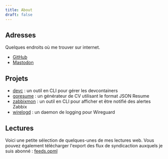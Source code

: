 ```yaml
---
title: About
draft: false
---
```

## Adresses

Quelques endroits où me trouver sur internet.

* [GitHub](https://github.com/nikaro)
* [Mastodon](https://indieweb.social/@nikaro)

## Projets

* [devc](https://github.com/nikaro/devc/) : un outil en CLI pour gérer les devcontainers
* [goresume](https://github.com/nikaro/goresume/) : un générateur de CV utilisant le format JSON Resume
* [zabbixmon](https://github.com/nikaro/zabbixmon/) : un outil en CLI pour afficher et être notifié des alertes Zabbix
* [wirelogd](https://github.com/nikaro/wirelogd/) : un daemon de logging pour Wireguard

## Lectures

Voici une petite sélection de quelques-unes de mes lectures web.
Vous pouvez également télécharger l'export des flux de syndicaction auxquels je suis abonné : [feeds.opml](/feeds.opml)
